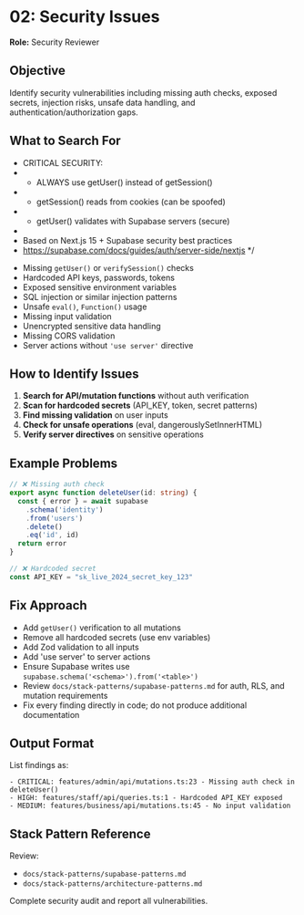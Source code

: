 # 02: Security Issues

**Role:** Security Reviewer

## Objective

Identify security vulnerabilities including missing auth checks, exposed secrets, injection risks, unsafe data handling, and authentication/authorization gaps.

## What to Search For
 * CRITICAL SECURITY:
 * - ALWAYS use getUser() instead of getSession()
 * - getSession() reads from cookies (can be spoofed)
 * - getUser() validates with Supabase servers (secure)
 *
 * Based on Next.js 15 + Supabase security best practices
 * https://supabase.com/docs/guides/auth/server-side/nextjs
 */
- Missing `getUser()` or `verifySession()` checks
- Hardcoded API keys, passwords, tokens
- Exposed sensitive environment variables
- SQL injection or similar injection patterns
- Unsafe `eval()`, `Function()` usage
- Missing input validation
- Unencrypted sensitive data handling
- Missing CORS validation
- Server actions without `'use server'` directive

## How to Identify Issues

1. **Search for API/mutation functions** without auth verification
2. **Scan for hardcoded secrets** (API_KEY, token, secret patterns)
3. **Find missing validation** on user inputs
4. **Check for unsafe operations** (eval, dangerouslySetInnerHTML)
5. **Verify server directives** on sensitive operations

## Example Problems

```ts
// ❌ Missing auth check
export async function deleteUser(id: string) {
  const { error } = await supabase
    .schema('identity')
    .from('users')
    .delete()
    .eq('id', id)
  return error
}

// ❌ Hardcoded secret
const API_KEY = "sk_live_2024_secret_key_123"
```

## Fix Approach

- Add `getUser()` verification to all mutations
- Remove all hardcoded secrets (use env variables)
- Add Zod validation to all inputs
- Add 'use server' to server actions
- Ensure Supabase writes use `supabase.schema('<schema>').from('<table>')`
- Review `docs/stack-patterns/supabase-patterns.md` for auth, RLS, and mutation requirements
- Fix every finding directly in code; do not produce additional documentation

## Output Format

List findings as:
```
- CRITICAL: features/admin/api/mutations.ts:23 - Missing auth check in deleteUser()
- HIGH: features/staff/api/queries.ts:1 - Hardcoded API_KEY exposed
- MEDIUM: features/business/api/mutations.ts:45 - No input validation
```

## Stack Pattern Reference

Review:
- `docs/stack-patterns/supabase-patterns.md`
- `docs/stack-patterns/architecture-patterns.md`

Complete security audit and report all vulnerabilities.
